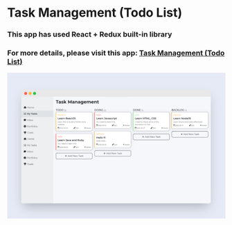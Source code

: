 # Task Management (Todo List)
### This app has used React + Redux built-in library
### For more details, please visit this app: [Task Management (Todo List)](https://hdang09.github.io/todo-list/)

![Thumbnail](https://raw.githubusercontent.com/hdang09/todo-list/main/assets/img/Thumbnail.png)
